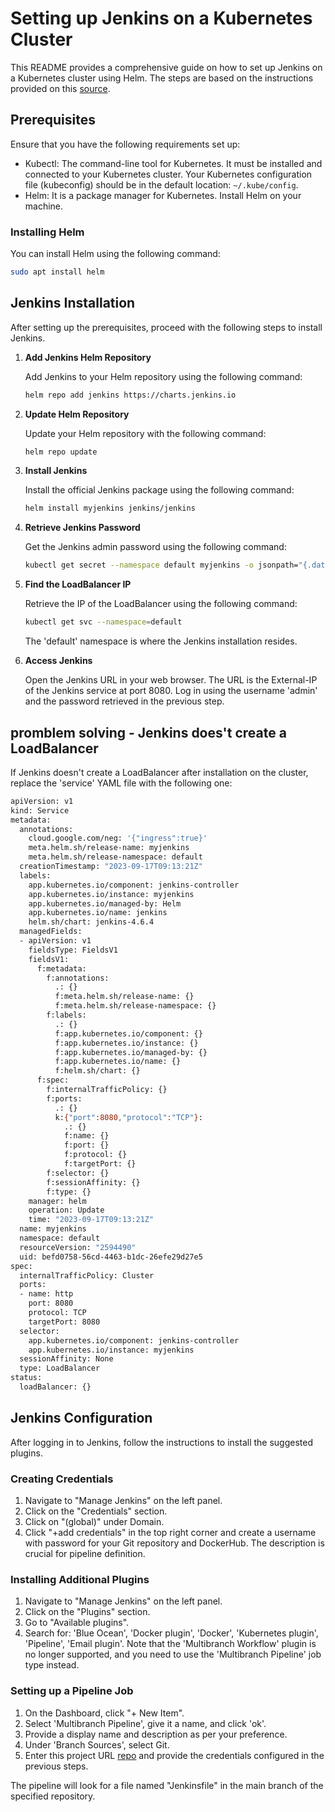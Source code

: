 # Setting up Jenkins on a Kubernetes Cluster

This README provides a comprehensive guide on how to set up Jenkins on a Kubernetes cluster using Helm. The steps are based on the instructions provided on this [source](https://sweetcode.io/how-to-setup-jenkins-ci-cd-pipeline-on-kubernetes-cluster-with-helm/).

## Prerequisites

Ensure that you have the following requirements set up:

- Kubectl: The command-line tool for Kubernetes. It must be installed and connected to your Kubernetes cluster. Your Kubernetes configuration file (kubeconfig) should be in the default location: `~/.kube/config`.
- Helm: It is a package manager for Kubernetes. Install Helm on your machine.

### Installing Helm

You can install Helm using the following command:

```bash
sudo apt install helm
```

## Jenkins Installation

After setting up the prerequisites, proceed with the following steps to install Jenkins.

1. **Add Jenkins Helm Repository**

   Add Jenkins to your Helm repository using the following command:

   ```bash
   helm repo add jenkins https://charts.jenkins.io
   ```

2. **Update Helm Repository**

   Update your Helm repository with the following command:

   ```bash
   helm repo update
   ```

3. **Install Jenkins**

   Install the official Jenkins package using the following command:

   ```bash
   helm install myjenkins jenkins/jenkins
   ```

4. **Retrieve Jenkins Password**

   Get the Jenkins admin password using the following command:

   ```bash
   kubectl get secret --namespace default myjenkins -o jsonpath="{.data.jenkins-admin-password}" | base64 --decode
   ```

5. **Find the LoadBalancer IP**

   Retrieve the IP of the LoadBalancer using the following command:

   ```bash
   kubectl get svc --namespace=default
   ```

   The 'default' namespace is where the Jenkins installation resides.

6. **Access Jenkins**

   Open the Jenkins URL in your web browser. The URL is the External-IP of the Jenkins service at port 8080. Log in using the username 'admin' and the password retrieved in the previous step.

## promblem solving - Jenkins does't create a LoadBalancer

   If Jenkins doesn't create a LoadBalancer after installation on the cluster, replace the 'service' YAML file with the following one:

   ```bash
   apiVersion: v1
   kind: Service
   metadata:
     annotations:
       cloud.google.com/neg: '{"ingress":true}'
       meta.helm.sh/release-name: myjenkins
       meta.helm.sh/release-namespace: default
     creationTimestamp: "2023-09-17T09:13:21Z"
     labels:
       app.kubernetes.io/component: jenkins-controller
       app.kubernetes.io/instance: myjenkins
       app.kubernetes.io/managed-by: Helm
       app.kubernetes.io/name: jenkins
       helm.sh/chart: jenkins-4.6.4
     managedFields:
     - apiVersion: v1
       fieldsType: FieldsV1
       fieldsV1:
         f:metadata:
           f:annotations:
             .: {}
             f:meta.helm.sh/release-name: {}
             f:meta.helm.sh/release-namespace: {}
           f:labels:
             .: {}
             f:app.kubernetes.io/component: {}
             f:app.kubernetes.io/instance: {}
             f:app.kubernetes.io/managed-by: {}
             f:app.kubernetes.io/name: {}
             f:helm.sh/chart: {}
         f:spec:
           f:internalTrafficPolicy: {}
           f:ports:
             .: {}
             k:{"port":8080,"protocol":"TCP"}:
               .: {}
               f:name: {}
               f:port: {}
               f:protocol: {}
               f:targetPort: {}
           f:selector: {}
           f:sessionAffinity: {}
           f:type: {}
       manager: helm
       operation: Update
       time: "2023-09-17T09:13:21Z"
     name: myjenkins
     namespace: default
     resourceVersion: "2594490"
     uid: befd0758-56cd-4463-b1dc-26efe29d27e5
   spec:
     internalTrafficPolicy: Cluster
     ports:
     - name: http
       port: 8080
       protocol: TCP
       targetPort: 8080
     selector:
       app.kubernetes.io/component: jenkins-controller
       app.kubernetes.io/instance: myjenkins
     sessionAffinity: None
     type: LoadBalancer
   status:
     loadBalancer: {}
   
   ```


## Jenkins Configuration

After logging in to Jenkins, follow the instructions to install the suggested plugins. 

### Creating Credentials

1. Navigate to "Manage Jenkins" on the left panel.
2. Click on the "Credentials" section.
3. Click on "(global)" under Domain.
4. Click "+add credentials" in the top right corner and create a username with password for your Git repository and DockerHub. The description is crucial for pipeline definition.

### Installing Additional Plugins

1. Navigate to "Manage Jenkins" on the left panel.
2. Click on the "Plugins" section.
3. Go to "Available plugins".
4. Search for: 'Blue Ocean', 'Docker plugin', 'Docker', 'Kubernetes plugin', 'Pipeline', 'Email plugin'. Note that the 'Multibranch Workflow' plugin is no longer supported, and you need to use the 'Multibranch Pipeline' job type instead.

### Setting up a Pipeline Job

1. On the Dashboard, click "+ New Item".
2. Select 'Multibranch Pipeline', give it a name, and click 'ok'.
3. Provide a display name and description as per your preference.
4. Under 'Branch Sources', select Git.
5. Enter this project URL [repo](https://github.com/MadMax-G/final_project.git) and provide the credentials configured in the previous steps.

The pipeline will look for a file named "Jenkinsfile" in the main branch of the specified repository.

